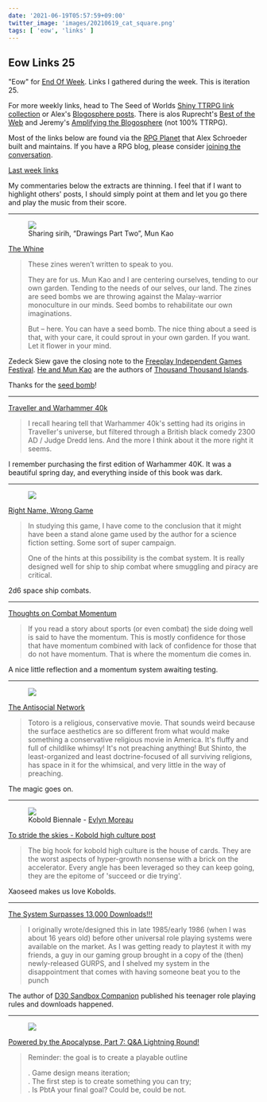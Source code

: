 ```yaml
---
date: '2021-06-19T05:57:59+09:00'
twitter_image: 'images/20210619_cat_square.png'
tags: [ 'eow', 'links' ]
---
```


## Eow Links 25

"Eow" for [End Of Week](/#links). Links I gathered during the week. This is iteration 25.

For more weekly links, head to The Seed of Worlds [Shiny TTRPG link collection](https://seedofworlds.blogspot.com/search/label/weekly%20links) or Alex's [Blogosphere posts](https://alexschroeder.ch/wiki/Blogosphere). There is alos Ruprecht's [Best of the Web](https://ruprechtsrpg.blogspot.com/search/label/Best%20of%20the%20Web) and Jeremy's [Amplifying the Blogosphere](https://takeonrules.com/series/amplifying-the-blogosphere/) (not 100% TTRPG).

Most of the links below are found via the [RPG Planet](https://campaignwiki.org/rpg/) that Alex Schroeder built and maintains. If you have a RPG blog, please consider [joining the conversation](https://campaignwiki.org/wiki/Planet/Please_join!).

[Last week links](20210613.html?t=Eow_Links_24&f=eow25)

My commentaries below the extracts are thinning. I feel that if I want to highlight others' posts, I should simply point at them and let you go there and play the music from their score.

<hr/>

<figure class="right largest">
<a href="https://zedecksiew.tumblr.com/post/654170080397180929"><img src="images/20210619_sharing.jpg" loading="lazy" /></a>
<figcaption>
Sharing sirih, “Drawings Part Two”, Mun Kao
</figcaption>
</figure>

[The Whine](https://zedecksiew.tumblr.com/post/654170080397180929)

> These zines weren’t written to speak to you.
>
> They are for us. Mun Kao and I are centering ourselves, tending to our own garden. Tending to the needs of our selves, our land. The zines are seed bombs we are throwing against the Malay-warrior monoculture in our minds. Seed bombs to rehabilitate our own imaginations.
>
> But – here. You can have a seed bomb. The nice thing about a seed is that, with your care, it could sprout in your own garden. If you want. Let it flower in your mind.

Zedeck Siew gave the closing note to the [Freeplay Independent Games Festival](https://www.freeplay.net.au/). [He and Mun Kao](https://killscreen.com/mun-kao-and-zedeck-siew/) are the authors of [Thousand Thousand Islands](http://seedofworlds.blogspot.com/2021/05/review-more-thousand-thousand-islands.html).

Thanks for the [seed bomb](https://en.wikipedia.org/wiki/Seed_ball)!

<hr/>

[Traveller and Warhammer 40k](https://wanderinggamist.blogspot.com/2021/06/traveller-and-warhammer-40k.html)

> I recall hearing tell that Warhammer 40k's setting had its origins in Traveller's universe, but filtered through a British black comedy 2300 AD / Judge Dredd lens.  And the more I think about it the more right it seems.

I remember purchasing the first edition of Warhammer 40K. It was a beautiful spring day, and everything inside of this book was dark.

<hr/>

<figure class="right smaller">
<a href="https://www.theseoldgames.com/2021/06/right-name-wrong-game.html"><img src="images/20210619_smuggler.jpg" loading="lazy" /></a>
<figcaption>
</figcaption>
</figure>

[Right Name, Wrong Game](https://www.theseoldgames.com/2021/06/right-name-wrong-game.html)

> In studying this game, I have come to the conclusion that it might have been a stand alone game used by the author for a science fiction setting. Some sort of super campaign.
>
> One of the hints at this possibility is the combat system. It is really designed well for ship to ship combat where smuggling and piracy are critical.

2d6 space ship combats.

<hr/>

[Thoughts on Combat Momentum](https://ruprechtsrpg.blogspot.com/2021/06/thoughts-on-combat-momentum.html)

> If you read a story about sports (or even combat) the side doing well is said to have the momentum. This is mostly confidence for those that have momentum combined with lack of confidence for those that do not have momentum. That is where the momentum die comes in.

A nice little reflection and a momentum system awaiting testing.

<hr/>

<figure class="right largest">
<a href="http://nindokag.net/j/science-fiction-double-feature/not-all-stories-are-about-conflict-my-neighbor-totoro"><img src="images/20210619_kishoutenketsu.jpg" loading="lazy" /></a>
<figcaption>
</figcaption>
</figure>

[The Antisocial Network](http://nindokag.net/j/science-fiction-double-feature/not-all-stories-are-about-conflict-my-neighbor-totoro)

> Totoro is a religious, conservative movie. That sounds weird because the surface aesthetics are so different from what would make something a conservative religious movie in America. It's fluffy and full of childlike whimsy! It's not preaching anything! But Shinto, the least-organized and least doctrine-focused of all surviving religions, has space in it for the whimsical, and very little in the way of preaching.

The magic goes on.

<hr/>

<figure class="right">
<a href="http://chaudronchromatique.blogspot.com/2018/06/i-made-new-zine-kobolds-exhibition.html"><img src="images/20210619_art.jpg" loading="lazy" /></a>
<figcaption>
Kobold Biennale - <a href="http://chaudronchromatique.blogspot.com/">Evlyn Moreau</a>
</figcaption>
</figure>

[To stride the skies - Kobold high culture post](http://seedofworlds.blogspot.com/2021/06/to-stride-skies-kobold-high-culture-post.html)

> The big hook for kobold high culture is the house of cards. They are the worst aspects of hyper-growth nonsense with a brick on the accelerator. Every angle has been leveraged so they can keep going, they are the epitome of 'succeed or die trying'.

Xaoseed makes us love Kobolds.

<hr/>

[The System Surpasses 13,000 Downloads!!!](http://savevsdragon.blogspot.com/2021/06/the-system-surpasses-13000-downloads.html)

> I originally wrote/designed this in late 1985/early 1986 (when I was about 16 years old) before other universal role playing systems were available on the market. As I was getting ready to playtest it with my friends, a guy in our gaming group brought in a copy of the (then) newly-released GURPS, and I shelved my system in the disappointment that comes with having someone beat you to the punch

The author of [D30 Sandbox Companion](https://www.drivethrurpg.com/product/124392/d30-Sandbox-Companion?affiliate_id=2746229) published his teenager role playing rules and downloads happened.

<hr/>

<figure class="right">
<a href="https://lumpley.games/2021/06/14/powered-by-the-apocalypse-part-7-qa-lightning-round/"><img src="images/20210619_playable.jpg" loading="lazy" /></a>
<figcaption>
</figcaption>
</figure>

[Powered by the Apocalypse, Part 7: Q&A Lightning Round!](https://lumpley.games/2021/06/14/powered-by-the-apocalypse-part-7-qa-lightning-round/)

> Reminder: the goal is to create a playable outline
>
> . Game design means iteration;<br/>
> . The first step is to create something you can try;<br/>
> . Is PbtA your final goal? Could be, could be not.

